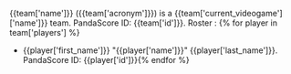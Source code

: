 {{team['name']}} ({{team['acronym']}}) is a {{team['current_videogame']['name']}} team. PandaScore ID: {{team['id']}}. Roster :
{% for player in team['players'] %}
* {{player['first_name']}} "{{player['name']}}" {{player['last_name']}}. PandaScore ID: {{player['id']}}{% endfor %}
